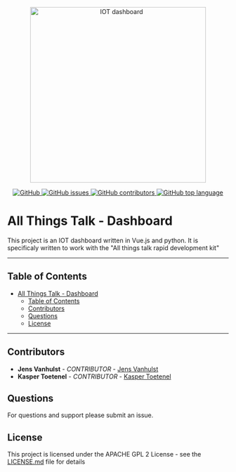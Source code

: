 <p align="center">
  <a href="https://github.com/JensVanhulst/IOT-Dashboard" target="_blank" rel="noopener noreferrer">
    <img width="400" src="../ATT-Dashboard/assets/logo_pxl.png" alt="IOT dashboard">
  </a>
</p>

<p align="center">
   <a href="https://opensource.org/licenses/MIT">
    <img alt="GitHub" src="https://img.shields.io/github/license/SheldonPi1999/ATT-Dashboard?style=for-the-badge">
  </a>

  <a href="https://github.com/JensVanhulst/IOT-Dashboard/issues">
    <img alt="GitHub issues" src="https://img.shields.io/github/issues/SheldonPi1999/ATT-Dashboard?style=for-the-badge">
  </a>

  <a href="https://github.com/JensVanhulst/IOT-Dashboard/graphs/contributors">
    <img alt="GitHub contributors" src="https://img.shields.io/github/contributors/SheldonPi/ATT-Dashboard?style=for-the-badge" alt="Contributions">
  </a>

  <a href="#">
    <img alt="GitHub top language" src="https://img.shields.io/github/languages/top/SheldonPi/ATT-Dashboard?style=for-the-badge" alt="Language">
  </a>
</p>

# All Things Talk - Dashboard

This project is an IOT dashboard written in Vue.js and python. It is specificaly written to work with the "All things talk rapid development kit"

---

## Table of Contents

- [All Things Talk - Dashboard](#all-things-talk---dashboard)
  - [Table of Contents](#table-of-contents)
  - [Contributors](#contributors)
  - [Questions](#questions)
  - [License](#license)

---

## Contributors

- **Jens Vanhulst** - _CONTRIBUTOR_ - [Jens Vanhulst](https://github.com/JensVanhulst)
- **Kasper Toetenel** - _CONTRIBUTOR_ - [Kasper Toetenel](https://github.com/SheldonPi1999)

## Questions

For questions and support please submit an issue.

## License

This project is licensed under the APACHE GPL 2 License - see the [LICENSE.md](LICENSE.md) file for details
